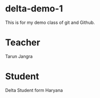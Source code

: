 # delta-demo-1
This is for my demo class of git and Github.

# Teacher 
Tarun Jangra

# Student
Delta Student form Haryana
